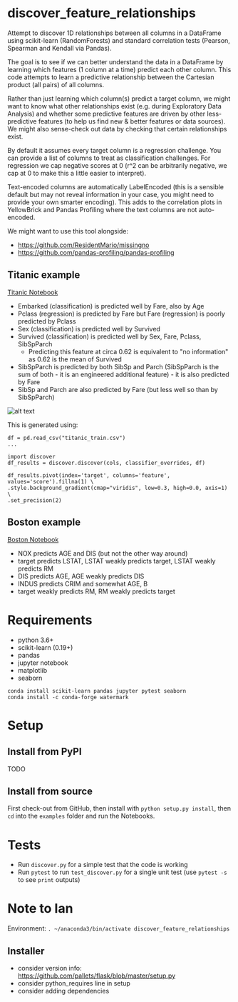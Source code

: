 # discover_feature_relationships

Attempt to discover 1D relationships between all columns in a DataFrame using scikit-learn (RandomForests) and standard correlation tests (Pearson, Spearman and Kendall via Pandas). 

The goal is to see if we can better understand the data in a DataFrame by learning which features (1 column at a time) predict each other column. This code attempts to learn a predictive relationship between the Cartesian product (all pairs) of all columns.

Rather than just learning which column(s) predict a target column, we might want to know what other relationships exist (e.g. during Exploratory Data Analysis) and whether some predictive features are driven by other less-predictive features (to help us find new & better features or data sources). We might also sense-check out data by checking that certain relationships exist.

By default it assumes every target column is a regression challenge. You can provide a list of columns to treat as classification challenges. For regression we cap negative scores at 0 (r^2 can be arbitrarily negative, we cap at 0 to make this a little easier to interpret). 

Text-encoded columns are automatically LabelEncoded (this is a sensible default but may not reveal information in your case, you might need to provide your own smarter encoding). This adds to the correlation plots in YellowBrick and Pandas Profiling where the text columns are not auto-encoded.

We might want to use this tool alongside:

* https://github.com/ResidentMario/missingno
* https://github.com/pandas-profiling/pandas-profiling

## Titanic example

[Titanic Notebook](./example_titanic_discover_feature_relationships.ipynb)

* Embarked (classification) is predicted well by Fare, also by Age
* Pclass (regression) is predicted by Fare but Fare (regression) is poorly predicted by Pclass
* Sex (classification) is predicted well by Survived
* Survived (classification) is predicted well by Sex, Fare, Pclass, SibSpParch
  * Predicting this feature at circa 0.62 is equivalent to "no information" as 0.62 is the mean of Survived
* SibSpParch is predicted by both SibSp and Parch (SibSpParch is the sum of both - it is an engineered additional feature) - it is also predicted by Fare
* SibSp and Parch are also predicted by Fare (but less well so than by SibSpParch)

![alt text](example_titanic_output.png)

This is generated using:
```
df = pd.read_csv("titanic_train.csv")
...

import discover
df_results = discover.discover(cols, classifier_overrides, df)

df_results.pivot(index='target', columns='feature', values='score').fillna(1) \
.style.background_gradient(cmap="viridis", low=0.3, high=0.0, axis=1) \
.set_precision(2)
```

## Boston example

[Boston Notebook](./example_boston_discover_feature_relationships.ipynb)

* NOX predicts AGE and DIS (but not the other way around)
* target predicts LSTAT, LSTAT weakly predicts target, LSTAT weakly predicts RM
* DIS predicts AGE, AGE weakly predicts DIS
* INDUS predicts CRIM and somewhat AGE, B
* target weakly predicts RM, RM weakly predicts target

# Requirements

* python 3.6+
* scikit-learn (0.19+)
* pandas
* jupyter notebook
* matplotlib
* seaborn

```
conda install scikit-learn pandas jupyter pytest seaborn
conda install -c conda-forge watermark
```

# Setup

## Install from PyPI

TODO

## Install from source

First check-out from GitHub, then install with ```python setup.py install```, then `cd` into the `examples` folder and run the Notebooks.


# Tests

* Run `discover.py` for a simple test that the code is working 
* Run `pytest` to run `test_discover.py` for a single unit test (use `pytest -s` to see `print` outputs)

# Note to Ian

Environment: `. ~/anaconda3/bin/activate discover_feature_relationships`

## Installer

* consider version info: https://github.com/pallets/flask/blob/master/setup.py
* consider python_requires line in setup
* consider adding dependencies
